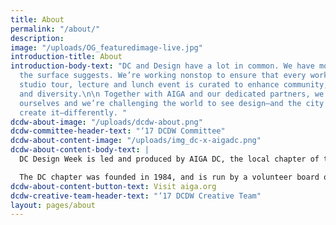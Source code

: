 ```yaml
---
title: About
permalink: "/about/"
description: 
image: "/uploads/OG_featuredimage-live.jpg"
introduction-title: About
introduction-body-text: "DC and Design have a lot in common. We have more depth than
  the surface suggests. We’re working nonstop to ensure that every workshop, panel,
  studio tour, lecture and lunch event is curated to enhance community, connectivity,
  and diversity.\n\n Together with AIGA and our dedicated partners, we’re challenging
  ourselves and we’re challenging the world to see design—and the city in which we
  create it—differently. "
dcdw-about-image: "/uploads/dcdw-about.png"
dcdw-committee-header-text: "‘17 DCDW Committee"
dcdw-about-content-image: "/uploads/img_dc-x-aigadc.png"
dcdw-about-content-body-text: |
  DC Design Week is led and produced by AIGA DC, the local chapter of the professional association for design. AIGA advances design as a professional craft, strategic advancement, and vital cultural force.

  The DC chapter was founded in 1984, and is run by a volunteer board of directors. With over 1,230 members, AIGA DC is the fifth largest and one of the oldest chapters in the nation. We strive to cultivate, connect and celebrate the diverse work and people that make up our DC creative community.
dcdw-about-content-button-text: Visit aiga.org
dcdw-creative-team-header-text: "‘17 DCDW Creative Team"
layout: pages/about
---
```


